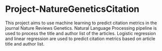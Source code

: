 # Project-NatureGeneticsCitation

This project aims to use machine learning to predict citation metrics in the journal Nature Reviews Genetics. Natural Language Processing pipeline is used to process the title and author list of the articles. Logistic regression and linear regression are used to predict citation metrics based on article title and author list. 
